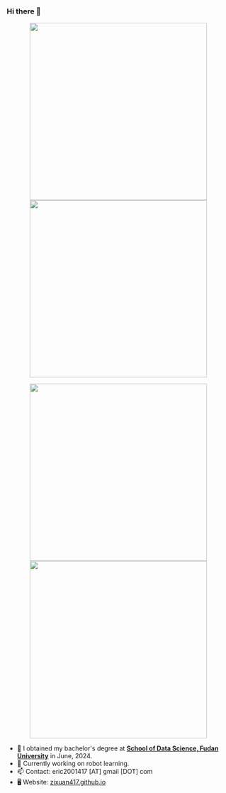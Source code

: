 ### Hi there 👋

<p align="center"><img align="center" src = "https://github-readme-stats.vercel.app/api?username=zixuan417&show_icons=true&count_private=true&theme=maroongold&hide=issues&line_height=30" width="400px"><img align="center" src = "https://github-readme-streak-stats.herokuapp.com/?user=zixuan417&theme=maroongold" width="400px"></p>

<p align="center"><img align="center" width="400px" src="https://github-readme-stats.vercel.app/api/top-langs/?username=zixuan417&layout=compact&theme=maroongold&hide=html,tex,jupyter%20notebook"><img align="center" width="400px" src="https://github.com/zixuan417/zixuan417/blob/output/github-contribution-grid-snake.svg"></p>

- 🔭 I obtained my bachelor's degree at <strong><a href="https://sds.fudan.edu.cn/">School of Data Science, Fudan University</a></strong> in June, 2024.
- 🌱 Currently working on robot learning.
- 📫 Contact: eric2001417 [AT] gmail [DOT] com
- 🖥️ Website: <a href="https://zixuan417.github.io">zixuan417.github.io</a>
